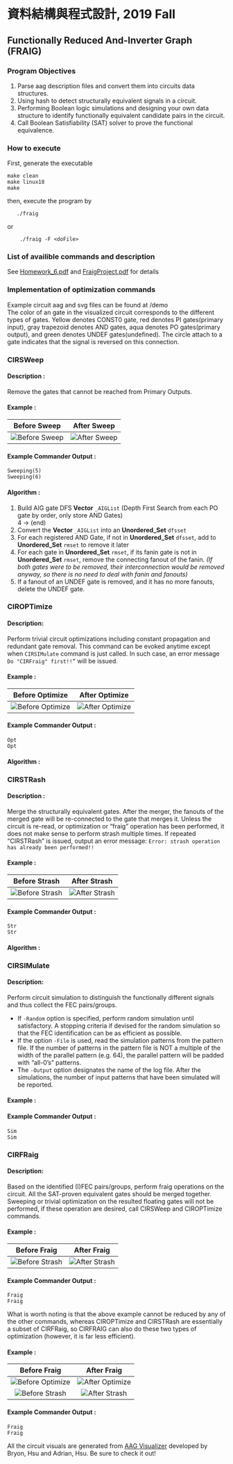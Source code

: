 # 資料結構與程式設計, 2019 Fall  
## Functionally Reduced And-Inverter Graph (FRAIG)  

### Program Objectives  
1. Parse aag description files and convert them into circuits data structures.
2. Using hash to detect structurally equivalent signals in a circuit.
3. Performing Boolean logic simulations and designing your own data structure to identify functionally equivalent candidate pairs in the circuit.
4. Call Boolean Satisfiability (SAT) solver to prove the functional equivalence.
  
### How to execute
First, generate the executable

	make clean  
	make linux18
	make
then, execute the program by  

`   ./fraig` 

or  

`    ./fraig -F <doFile>`
### List of availible commands and description
See [Homework_6.pdf](https://github.com/Splend1d/FRAIG/blob/master/Homework_6.pdf) and [FraigProject.pdf](https://github.com/Splend1d/FRAIG/blob/master/FraigProject.pdf) for details

### Implementation of optimization commands
Example circuit aag and svg files can be found at /demo  
The color of an gate in the visualized circuit corresponds to the different types of gates. Yellow denotes CONST0 gate, red denotes PI gates(primary input), gray trapezoid denotes AND gates, aqua denotes PO gates(primary output), and green denotes UNDEF gates(undefined). The circle attach to a gate indicates that the signal is reversed on this connection.

### CIRSWeep
#### Description : 
Remove the gates that cannot be reached from Primary Outputs.
#### Example : 

| Before Sweep | After Sweep |
| :---:  | :---: |
| ![Before Sweep](https://github.com/Splend1d/FRAIG/blob/master/demo/sw-before.svg) | ![After Sweep](https://github.com/Splend1d/FRAIG/blob/master/demo/sw-after.svg) |

#### Example Commander Output : 
	
	Sweeping(5)
	Sweeping(6)

#### Algorithm :
1. Build AIG gate DFS **Vector** `_AIGList` (Depth First Search from each PO gate by order, only store AND Gates)  
4 -> (end)
2. Convert the **Vector** `_AIGList` into an **Unordered_Set** `dfsset`
3. For each registered AND Gate, if not in **Unordered_Set** `dfsset`, add to **Unordered_Set** `rmset` to remove it later
4. For each gate in **Unordered_Set** `rmset`, if its fanin gate is not in **Unordered_Set** `rmset`, remove the connecting fanout of the fanin. *(If both gates were to be removed, their interconnection would be removed anyway, so there is no need to deal with fanin and fanouts)*
5. If a fanout of an UNDEF gate is removed, and it has no more fanouts, delete the UNDEF gate.
### CIROPTimize
#### Description: 
Perform trivial circuit optimizations including constant propagation and redundant gate removal. This command can be evoked anytime except when `CIRSIMulate` command is just called. In such case, an error message `Do "CIRFraig" first!!”` will be issued.
#### Example :

| Before Optimize | After Optimize |
| :---:  | :---: |
| ![Before Optimize](https://github.com/Splend1d/FRAIG/blob/master/demo/opt-before.svg) | ![After Optimize](https://github.com/Splend1d/FRAIG/blob/master/demo/opt-after.svg) |

#### Example Commander Output : 
	
	Opt
	Opt
#### Algorithm :

### CIRSTRash
#### Description :
Merge the structurally equivalent gates. After the merger, the fanouts of the merged gate will be re-connected to the gate that merges it. Unless the circuit is re-read, or optimization or “fraig” operation has been performed, it does not make sense to perform strash multiple times. If repeated “CIRSTRash” is issued, output an error message: `Error: strash operation has already
been performed!!`
#### Example :

| Before Strash | After Strash |
| :---:  | :---: |
| ![Before Strash](https://github.com/Splend1d/FRAIG/blob/master/demo/str-before.svg) | ![After Strash](https://github.com/Splend1d/FRAIG/blob/master/demo/str-after.svg) |

#### Example Commander Output : 
	
	Str
	Str
#### Algorithm :

### CIRSIMulate
#### Description: 
Perform circuit simulation to distinguish the functionally different signals and thus collect the FEC pairs/groups. 
* If `-Random` option is specified, perform random simulation until satisfactory. A stopping criteria if devised for the random simulation so that the FEC identification can be as efficient as possible. 
* If the option `-File` is used, read the simulation patterns from the pattern file. If the number of patterns in the pattern file is NOT a multiple of the width of the parallel pattern (e.g. 64), the parallel pattern will be padded with “all-0’s” patterns.
* The `-Output` option designates the name of the log file. After the simulations, the number of input patterns that have been simulated will be reported.
#### Example :
#### Example Commander Output : 
	
	Sim
	Sim
	
### CIRFRaig
#### Description: 
Based on the identified (I)FEC pairs/groups, perform fraig operations on the circuit. All the SAT-proven equivalent gates should be merged together. Sweeping or trivial optimization on the resulted floating gates will not be performed, if these operation are desired, call CIRSWeep and CIROPTimize commands.
#### Example :

| Before Fraig | After Fraig |
| :---:  | :---: |
| ![Before Strash](https://github.com/Splend1d/FRAIG/blob/master/demo/fr-before.svg) | ![After Strash](https://github.com/Splend1d/FRAIG/blob/master/demo/fr-after.svg) |
#### Example Commander Output : 
	
	Fraig
	Fraig
	
What is worth noting is that the above example cannot be reduced by any of the other commands, whereas CIROPTimize and CIRSTRash are essentially a subset of CIRFRaig, so CIRFRAIG can also do these two types of optimization (however, it is far less efficient).
#### Example :

| Before Fraig | After Fraig |
| :---:  | :---: |
| ![Before Optimize](https://github.com/Splend1d/FRAIG/blob/master/demo/opt-before.svg) | ![After Optimize](https://github.com/Splend1d/FRAIG/blob/master/demo/opt-after.svg) |
| ![Before Strash](https://github.com/Splend1d/FRAIG/blob/master/demo/str-before.svg) | ![After Strash](https://github.com/Splend1d/FRAIG/blob/master/demo/str-after.svg) |
#### Example Commander Output : 
	
	Fraig
	Fraig
	
All the circuit visuals are generated from [AAG Visualizer](https://byronhsu.github.io/AAG-Visualizer/) developed by Bryon, Hsu and Adrian, Hsu. Be sure to check it out!
